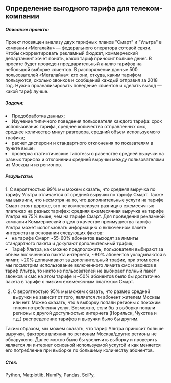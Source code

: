 <H2>Определение выгодного тарифа для телеком-компании</H2>

<h5>Описание проекта: </h5> Проект посвящен анализу двух тарифных планов "Смарт" и "Ультра" в компании «Мегалайн» — федерального оператора сотовой связи. Чтобы скорректировать рекламный бюджет, коммерческий департамент хочет понять, какой тариф приносит больше денег. В проекте будет проведен предварительный анализ тарифов на небольшой выборке клиентов. В распоряжении данные 500 пользователей «Мегалайна»: кто они, откуда, каким тарифом пользуются, сколько звонков и сообщений каждый отправил за 2018 год. Нужно проанализировать поведение клиентов и сделать вывод — какой тариф лучше.

<h5>Задачи:</h5>
<li> Предобработка данных;</li>
<li> Изучение типичного поведения пользователя каждого тарифа: срок использования тарифа, среднее количество отправленных смс, среднее количество минут разговора, средний объем используемого трафика;</li>
<li> расчет дисперсии и стандартного отклонения по показателям в пункте выше;</li>
<li> проверка статистические гипотезы о равенстве средней выручки на разных тарифах и отклонении средней выручки между пользователями из Москвы и из регионов.</li>

<h5>Результаты:</h5>
1. С вероятностью 99% мы можем сказать, что средняя выручка по тарифу Ультра отличается от средней выручки по тарифу Смарт. Также мы выявили, что несмотря на то, что дополнительные услуги на тарифе Смарт  стоят дороже, это не компенсирует разницу в ежемесячных платежах на разных  тарифах: средняя ежемесячная выручка на тарифе Ультра на 75% выше, чем на тарифе Смарт.
Для проведения рекламной компании Коммерческий отдел в качестве преимущества тарифа Ультра может использовать информацию о включенном пакете интернета на основании следующих фактов:
<li>на тарифе Смарт ~55-60% абонентов выходят за лимиты стандартного пакета и докупают дополнительный трафик;</li>
<li>Тариф Ультра, как можно предположить, пользователи выбирают за объем включенного пакета интернета, ~80% абонентов укладываются в лимит, ~20% доплачивают за дополнительный трафик, при этом если мы посмотрим использование включенного лимита смс и звонков в тариф Ультра, то никто из пользователей не выбирает полный пакет звонков и смс на этом тарифе и ~50% абонентов было бы достаточно пакета в тарифе с низким ежемесячным платежом Смарт.</li>

2. С вероятностью 95% мы можем сказать, что размер средней выручки не зависит от того, является ли абонент жителем Москвы или нет. Можно сказать, что в выборку попали регионы с похожим типом потребления услуг. Возможно, если бы в выборку попали регионы с другой доступностью интернета (Норильск, Чукотка и т.д.) распределение тарифов и выручки было бы другим.

Таким образом, мы можем сказать, что тариф Ультра приносит больше выручки, факторов влияния по регионам Москва/другие регионы не обнаружено. Далее можно было бы увеличить выборку и проверить является ли интернет основной используемой услугой и как меняется его потребление при выборке по большему количеству абонентов. 



<h5>Стек:</h5> Python, Matplotlib, NumPy, Pandas, SciPy,

